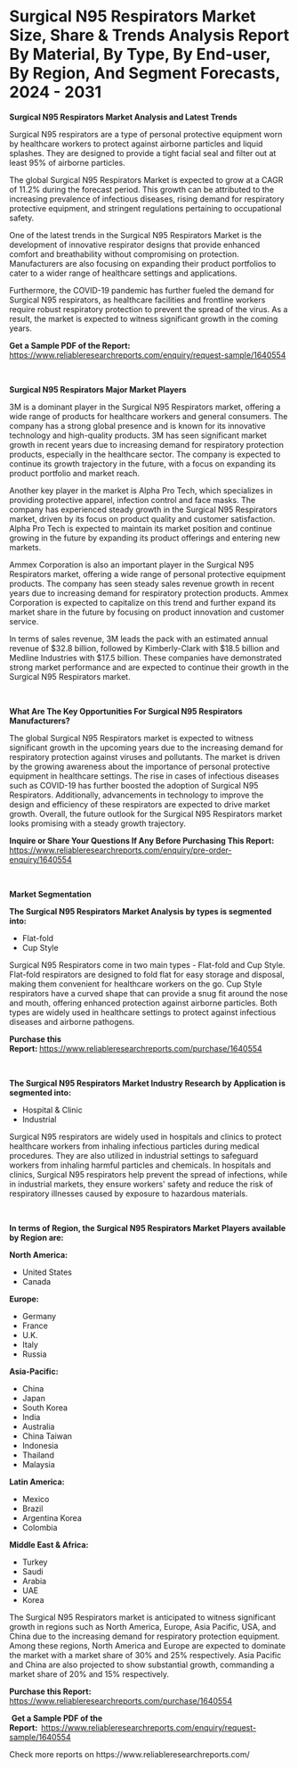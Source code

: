 <p><h1>Surgical N95 Respirators Market Size, Share & Trends Analysis Report By Material, By Type, By End-user, By Region, And Segment Forecasts, 2024 - 2031</h1></p><p><strong>Surgical N95 Respirators Market Analysis and Latest Trends</strong></p>
<p><p>Surgical N95 respirators are a type of personal protective equipment worn by healthcare workers to protect against airborne particles and liquid splashes. They are designed to provide a tight facial seal and filter out at least 95% of airborne particles.</p><p>The global Surgical N95 Respirators Market is expected to grow at a CAGR of 11.2% during the forecast period. This growth can be attributed to the increasing prevalence of infectious diseases, rising demand for respiratory protective equipment, and stringent regulations pertaining to occupational safety.</p><p>One of the latest trends in the Surgical N95 Respirators Market is the development of innovative respirator designs that provide enhanced comfort and breathability without compromising on protection. Manufacturers are also focusing on expanding their product portfolios to cater to a wider range of healthcare settings and applications.</p><p>Furthermore, the COVID-19 pandemic has further fueled the demand for Surgical N95 respirators, as healthcare facilities and frontline workers require robust respiratory protection to prevent the spread of the virus. As a result, the market is expected to witness significant growth in the coming years.</p></p>
<p><strong>Get a Sample PDF of the Report:&nbsp;</strong> <a href="https://www.reliableresearchreports.com/enquiry/request-sample/1640554">https://www.reliableresearchreports.com/enquiry/request-sample/1640554</a></p>
<p>&nbsp;</p>
<p><strong>Surgical N95 Respirators Major Market Players</strong></p>
<p><p>3M is a dominant player in the Surgical N95 Respirators market, offering a wide range of products for healthcare workers and general consumers. The company has a strong global presence and is known for its innovative technology and high-quality products. 3M has seen significant market growth in recent years due to increasing demand for respiratory protection products, especially in the healthcare sector. The company is expected to continue its growth trajectory in the future, with a focus on expanding its product portfolio and market reach.</p><p>Another key player in the market is Alpha Pro Tech, which specializes in providing protective apparel, infection control and face masks. The company has experienced steady growth in the Surgical N95 Respirators market, driven by its focus on product quality and customer satisfaction. Alpha Pro Tech is expected to maintain its market position and continue growing in the future by expanding its product offerings and entering new markets.</p><p>Ammex Corporation is also an important player in the Surgical N95 Respirators market, offering a wide range of personal protective equipment products. The company has seen steady sales revenue growth in recent years due to increasing demand for respiratory protection products. Ammex Corporation is expected to capitalize on this trend and further expand its market share in the future by focusing on product innovation and customer service.</p><p>In terms of sales revenue, 3M leads the pack with an estimated annual revenue of $32.8 billion, followed by Kimberly-Clark with $18.5 billion and Medline Industries with $17.5 billion. These companies have demonstrated strong market performance and are expected to continue their growth in the Surgical N95 Respirators market.</p></p>
<p>&nbsp;</p>
<p><strong>What Are The Key Opportunities For Surgical N95 Respirators Manufacturers?</strong></p>
<p><p>The global Surgical N95 Respirators market is expected to witness significant growth in the upcoming years due to the increasing demand for respiratory protection against viruses and pollutants. The market is driven by the growing awareness about the importance of personal protective equipment in healthcare settings. The rise in cases of infectious diseases such as COVID-19 has further boosted the adoption of Surgical N95 Respirators. Additionally, advancements in technology to improve the design and efficiency of these respirators are expected to drive market growth. Overall, the future outlook for the Surgical N95 Respirators market looks promising with a steady growth trajectory.</p></p>
<p><strong>Inquire or Share Your Questions If Any Before Purchasing This Report:</strong> <a href="https://www.reliableresearchreports.com/enquiry/pre-order-enquiry/1640554">https://www.reliableresearchreports.com/enquiry/pre-order-enquiry/1640554</a></p>
<p>&nbsp;</p>
<p><strong>Market Segmentation</strong></p>
<p><strong>The Surgical N95 Respirators Market Analysis by types is segmented into:</strong></p>
<p><ul><li>Flat-fold</li><li>Cup Style</li></ul></p>
<p><p>Surgical N95 Respirators come in two main types - Flat-fold and Cup Style. Flat-fold respirators are designed to fold flat for easy storage and disposal, making them convenient for healthcare workers on the go. Cup Style respirators have a curved shape that can provide a snug fit around the nose and mouth, offering enhanced protection against airborne particles. Both types are widely used in healthcare settings to protect against infectious diseases and airborne pathogens.</p></p>
<p><strong>Purchase this Report:&nbsp;</strong><a href="https://www.reliableresearchreports.com/purchase/1640554">https://www.reliableresearchreports.com/purchase/1640554</a></p>
<p>&nbsp;</p>
<p><strong>The Surgical N95 Respirators Market Industry Research by Application is segmented into:</strong></p>
<p><ul><li>Hospital & Clinic</li><li>Industrial</li></ul></p>
<p><p>Surgical N95 respirators are widely used in hospitals and clinics to protect healthcare workers from inhaling infectious particles during medical procedures. They are also utilized in industrial settings to safeguard workers from inhaling harmful particles and chemicals. In hospitals and clinics, Surgical N95 respirators help prevent the spread of infections, while in industrial markets, they ensure workers' safety and reduce the risk of respiratory illnesses caused by exposure to hazardous materials.</p></p>
<p>&nbsp;</p>
<p><strong>In terms of Region, the Surgical N95 Respirators Market Players available by Region are:</strong></p>
<p>
    <p> <strong> North America: </strong>
        <ul>
            <li>United States</li>
            <li>Canada</li>
        </ul>
        </p> 
    <p> <strong> Europe: </strong>
        <ul>
            <li>Germany</li>
            <li>France</li>
            <li>U.K.</li>
            <li>Italy</li>
            <li>Russia</li>
        </ul>
        </p> 
    <p> <strong> Asia-Pacific: </strong>
        <ul>
            <li>China</li>
            <li>Japan</li>
            <li>South Korea</li>
            <li>India</li>
            <li>Australia</li>
            <li>China Taiwan</li>
            <li>Indonesia</li>
            <li>Thailand</li>
            <li>Malaysia</li>
        </ul>
        </p> 
    <p> <strong> Latin America: </strong>
        <ul>
            <li>Mexico</li>
            <li>Brazil</li>
            <li>Argentina Korea</li>
            <li>Colombia</li>
        </ul>
        </p> 
    <p> <strong> Middle East & Africa: </strong>
        <ul>
            <li>Turkey</li>
            <li>Saudi</li>
            <li>Arabia</li>
            <li>UAE</li>
            <li>Korea</li>
        </ul>
    </p>
    </p>
<p><p>The Surgical N95 Respirators market is anticipated to witness significant growth in regions such as North America, Europe, Asia Pacific, USA, and China due to the increasing demand for respiratory protection equipment. Among these regions, North America and Europe are expected to dominate the market with a market share of 30% and 25% respectively. Asia Pacific and China are also projected to show substantial growth, commanding a market share of 20% and 15% respectively.</p></p>
<p><strong>Purchase this Report: </strong><a href="https://www.reliableresearchreports.com/purchase/1640554">https://www.reliableresearchreports.com/purchase/1640554</a></p>
<p>&nbsp;<strong>Get a Sample PDF of the Report:&nbsp;&nbsp;</strong><a href="https://www.reliableresearchreports.com/enquiry/request-sample/1640554">https://www.reliableresearchreports.com/enquiry/request-sample/1640554</a></p>
<p><strong></strong></p>
<p>Check more reports on https://www.reliableresearchreports.com/</p>
